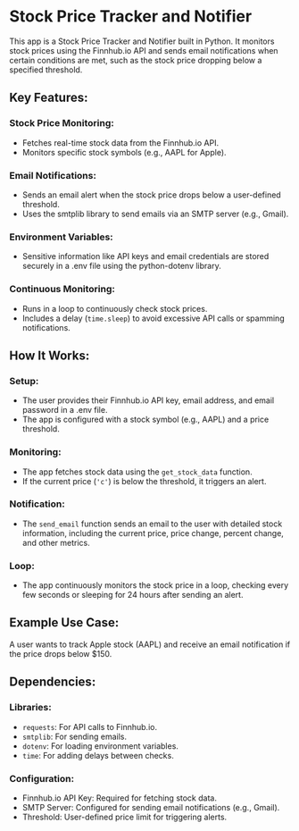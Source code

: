 <h1>Stock Price Tracker and Notifier</h1>
<p>This app is a Stock Price Tracker and Notifier built in Python. It monitors stock prices using the Finnhub.io API and sends email notifications when certain conditions are met, such as the stock price dropping below a specified threshold.</p>

<h2>Key Features:</h2>
<h3>Stock Price Monitoring:</h3>
<ul>
    <li>Fetches real-time stock data from the Finnhub.io API.</li>
    <li>Monitors specific stock symbols (e.g., AAPL for Apple).</li>
</ul>

<h3>Email Notifications:</h3>
<ul>
    <li>Sends an email alert when the stock price drops below a user-defined threshold.</li>
    <li>Uses the smtplib library to send emails via an SMTP server (e.g., Gmail).</li>
</ul>

<h3>Environment Variables:</h3>
<ul>
    <li>Sensitive information like API keys and email credentials are stored securely in a .env file using the python-dotenv library.</li>
</ul>

<h3>Continuous Monitoring:</h3>
<ul>
    <li>Runs in a loop to continuously check stock prices.</li>
    <li>Includes a delay (<code>time.sleep</code>) to avoid excessive API calls or spamming notifications.</li>
</ul>

<h2>How It Works:</h2>
<h3>Setup:</h3>
<ul>
    <li>The user provides their Finnhub.io API key, email address, and email password in a .env file.</li>
    <li>The app is configured with a stock symbol (e.g., AAPL) and a price threshold.</li>
</ul>

<h3>Monitoring:</h3>
<ul>
    <li>The app fetches stock data using the <code>get_stock_data</code> function.</li>
    <li>If the current price (<code>'c'</code>) is below the threshold, it triggers an alert.</li>
</ul>

<h3>Notification:</h3>
<ul>
    <li>The <code>send_email</code> function sends an email to the user with detailed stock information, including the current price, price change, percent change, and other metrics.</li>
</ul>

<h3>Loop:</h3>
<ul>
    <li>The app continuously monitors the stock price in a loop, checking every few seconds or sleeping for 24 hours after sending an alert.</li>
</ul>

<h2>Example Use Case:</h2>
<p>A user wants to track Apple stock (AAPL) and receive an email notification if the price drops below $150.</p>

<h2>Dependencies:</h2>
<h3>Libraries:</h3>
<ul>
    <li><code>requests</code>: For API calls to Finnhub.io.</li>
    <li><code>smtplib</code>: For sending emails.</li>
    <li><code>dotenv</code>: For loading environment variables.</li>
    <li><code>time</code>: For adding delays between checks.</li>
</ul>

<h3>Configuration:</h3>
<ul>
    <li>Finnhub.io API Key: Required for fetching stock data.</li>
    <li>SMTP Server: Configured for sending email notifications (e.g., Gmail).</li>
    <li>Threshold: User-defined price limit for triggering alerts.</li>
</ul>
